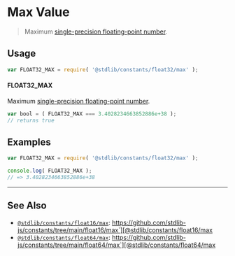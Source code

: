 <!--

@license Apache-2.0

Copyright (c) 2018 The Stdlib Authors.

Licensed under the Apache License, Version 2.0 (the "License");
you may not use this file except in compliance with the License.
You may obtain a copy of the License at

   http://www.apache.org/licenses/LICENSE-2.0

Unless required by applicable law or agreed to in writing, software
distributed under the License is distributed on an "AS IS" BASIS,
WITHOUT WARRANTIES OR CONDITIONS OF ANY KIND, either express or implied.
See the License for the specific language governing permissions and
limitations under the License.

-->

# Max Value

> Maximum [single-precision floating-point number][ieee754].

<section class="usage">

## Usage

```javascript
var FLOAT32_MAX = require( '@stdlib/constants/float32/max' );
```

#### FLOAT32_MAX

Maximum [single-precision floating-point number][ieee754].

```javascript
var bool = ( FLOAT32_MAX === 3.4028234663852886e+38 );
// returns true
```

</section>

<!-- /.usage -->

<section class="examples">

## Examples

<!-- TODO: better example -->

<!-- eslint no-undef: "error" -->

```javascript
var FLOAT32_MAX = require( '@stdlib/constants/float32/max' );

console.log( FLOAT32_MAX );
// => 3.4028234663852886e+38
```

</section>

<!-- /.examples -->

<!-- Section for related `stdlib` packages. Do not manually edit this section, as it is automatically populated. -->

<section class="related">

* * *

## See Also

-   [`@stdlib/constants/float16/max`][@stdlib/constants/float16/max]: https://github.com/stdlib-js/constants/tree/main/float16/max`][@stdlib/constants/float16/max
-   [`@stdlib/constants/float64/max`][@stdlib/constants/float64/max]: https://github.com/stdlib-js/constants/tree/main/float64/max`][@stdlib/constants/float64/max

</section>

<!-- /.related -->

<!-- Section for all links. Make sure to keep an empty line after the `section` element and another before the `/section` close. -->

<section class="links">

[ieee754]: http://en.wikipedia.org/wiki/IEEE_754-1985

<!-- <related-links> -->

[@stdlib/constants/float16/max]: https://github.com/stdlib-js/constants/tree/main/float16/max

[@stdlib/constants/float64/max]: https://github.com/stdlib-js/constants/tree/main/float64/max

<!-- </related-links> -->

</section>

<!-- /.links -->
